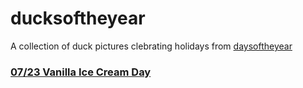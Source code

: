 # ducksoftheyear

A collection of duck pictures clebrating holidays from [daysoftheyear](https://www.daysoftheyear.com)

### [07/23 Vanilla Ice Cream Day](https://www.daysoftheyear.com/days/vanilla-ice-cream-day)

